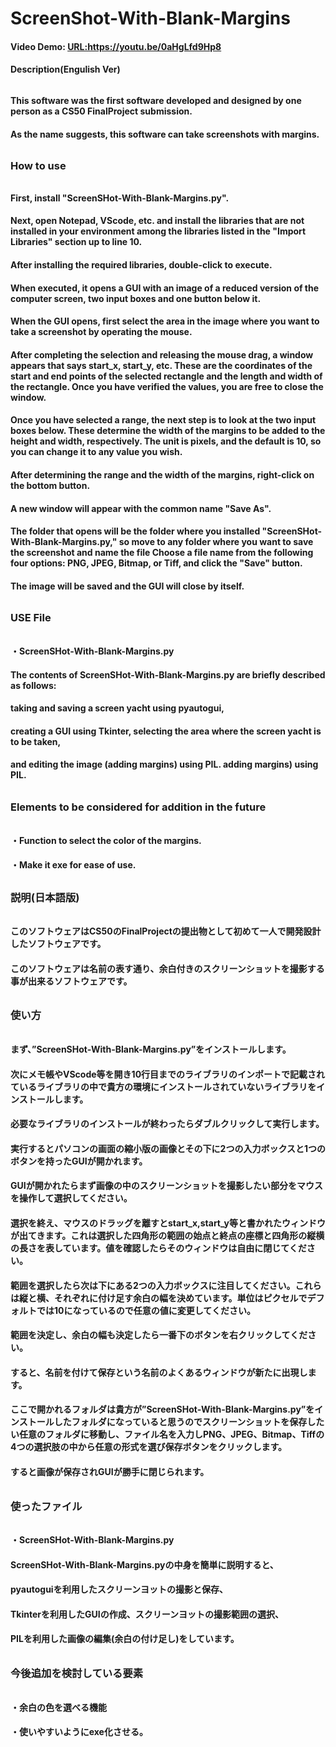# ScreenShot-With-Blank-Margins
#### Video Demo:  <URL:https://youtu.be/0aHgLfd9Hp8>
#### Description(Engulish Ver)
######
#### This software was the first software developed and designed by one person as a CS50 FinalProject submission.
#### As the name suggests, this software can take screenshots with margins.
######
### How to use
######
#### First, install "ScreenSHot-With-Blank-Margins.py".
#### Next, open Notepad, VScode, etc. and install the libraries that are not installed in your environment among the libraries listed in the "Import Libraries" section up to line 10.
#### After installing the required libraries, double-click to execute.
#### When executed, it opens a GUI with an image of a reduced version of the computer screen, two input boxes and one button below it.
#### When the GUI opens, first select the area in the image where you want to take a screenshot by operating the mouse.
#### After completing the selection and releasing the mouse drag, a window appears that says start_x, start_y, etc. These are the coordinates of the start and end points of the selected rectangle and the length and width of the rectangle. Once you have verified the values, you are free to close the window.
#### Once you have selected a range, the next step is to look at the two input boxes below. These determine the width of the margins to be added to the height and width, respectively. The unit is pixels, and the default is 10, so you can change it to any value you wish.
#### After determining the range and the width of the margins, right-click on the bottom button.
#### A new window will appear with the common name "Save As".
#### The folder that opens will be the folder where you installed "ScreenSHot-With-Blank-Margins.py," so move to any folder where you want to save the screenshot and name the file Choose a file name from the following four options: PNG, JPEG, Bitmap, or Tiff, and click the "Save" button.
#### The image will be saved and the GUI will close by itself.
######
### USE File
######
#### ・ScreenSHot-With-Blank-Margins.py
#### The contents of ScreenSHot-With-Blank-Margins.py are briefly described as follows:
#### taking and saving a screen yacht using pyautogui,
#### creating a GUI using Tkinter, selecting the area where the screen yacht is to be taken,
#### and editing the image (adding margins) using PIL. adding margins) using PIL.
######
### Elements to be considered for addition in the future
######
#### ・Function to select the color of the margins.
#### ・Make it exe for ease of use.
##
### 説明(日本語版)
######
#### このソフトウェアはCS50のFinalProjectの提出物として初めて一人で開発設計したソフトウェアです。
#### このソフトウェアは名前の表す通り、余白付きのスクリーンショットを撮影する事が出来るソフトウェアです。
######
### 使い方
######
#### まず、”ScreenSHot-With-Blank-Margins.py”をインストールします。
#### 次にメモ帳やVScode等を開き10行目までのライブラリのインポートで記載されているライブラリの中で貴方の環境にインストールされていないライブラリをインストールします。
#### 必要なライブラリのインストールが終わったらダブルクリックして実行します。
#### 実行するとパソコンの画面の縮小版の画像とその下に2つの入力ボックスと1つのボタンを持ったGUIが開かれます。
#### GUIが開かれたらまず画像の中のスクリーンショットを撮影したい部分をマウスを操作して選択してください。
#### 選択を終え、マウスのドラッグを離すとstart_x,start_y等と書かれたウィンドウが出てきます。これは選択した四角形の範囲の始点と終点の座標と四角形の縦横の長さを表しています。値を確認したらそのウィンドウは自由に閉じてください。
#### 範囲を選択したら次は下にある2つの入力ボックスに注目してください。これらは縦と横、それぞれに付け足す余白の幅を決めています。単位はピクセルでデフォルトでは10になっているので任意の値に変更してください。
#### 範囲を決定し、余白の幅も決定したら一番下のボタンを右クリックしてください。
#### すると、名前を付けて保存という名前のよくあるウィンドウが新たに出現します。
#### ここで開かれるフォルダは貴方が”ScreenSHot-With-Blank-Margins.py”をインストールしたフォルダになっていると思うのでスクリーンショットを保存したい任意のフォルダに移動し、ファイル名を入力しPNG、JPEG、Bitmap、Tiffの4つの選択肢の中から任意の形式を選び保存ボタンをクリックします。
#### すると画像が保存されGUIが勝手に閉じられます。
######
### 使ったファイル
######
#### ・ScreenSHot-With-Blank-Margins.py
#### ScreenSHot-With-Blank-Margins.pyの中身を簡単に説明すると、
#### pyautoguiを利用したスクリーンヨットの撮影と保存、
#### Tkinterを利用したGUIの作成、スクリーンヨットの撮影範囲の選択、
#### PILを利用した画像の編集(余白の付け足し)をしています。
######
### 今後追加を検討している要素
######
#### ・余白の色を選べる機能
#### ・使いやすいようにexe化させる。
